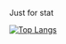 Just for stat

[![Top Langs](https://github-readme-stats.vercel.app/api/top-langs/?username=deadManAlive&layout=donut)](https://github.com/anuraghazra/github-readme-stats)
